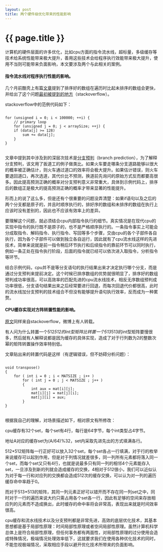 ```yaml
---
layout: post
title: 两个硬件级优化带来的性能影响
---
```


{{ page.title }}
===============

计算机的硬件层面的许多优化，比如cpu方面的指令流水线，超标量，多级缓存等技术给系统性能带来极大提升，善用这些技术会给程序执行效能带来极大提升，使用不当则可能带来负面影响，本文要涉及两个与此相关的案例。

#### 指令流水线对程序执行性能的影响。

几个月前酷壳上有篇[文章](http://coolshell.cn/articles/7886.html)提到了排序好的数组在遍历时比起未排序的数组会更快，并给出了这个问题[最初被提到的地方](http://stackoverflow.com/questions/11227809/why-is-processing-a-sorted-array-faster-than-an-unsorted-array)（stackoverflow）。

stackoverflow中的范例代码如下：
<pre>
<code>
for (unsigned i = 0; i < 100000; ++i) {
    // primary loop
    for (unsigned j = 0; j < arraySize; ++j) {         
    if (data[j] >= 128)
        sum += data[j];
    }
}
</code>
</pre>
文章中提到其中涉及到的深层次技术是[分支预判](http://en.wikipedia.org/wiki/Branch_predictor)（branch prediction），为了解释分支预判，该文用了扳道工的例子做类比。如果火车要走哪条分支道路能够以很大的概率被正确估计，则火车通过道口的效率将会极大提升。如果估计错误，则火车要退回道口，再次选道，其代价比不预测，换道前先询问的原始方式反而都要高很多。因此提高预测正确的概率对分支预判意义非常重大，具体到示例代码上，排序后的数组正是极大的提高预测正确的概率才带来显著的性能提升。

形而上的说了这么多，但是还有个很重要的问题没弄清楚：如果if语句以及之后的两个分支都是原子的，并且时顺序执行的，排好序的数组和未排序的数组在执行上应该时没有差别的，因此也不应该有效率上的差异。

要理解这个问题，就必须结合cpu内部指令执行的细节。真实情况是在现代cpu的实现中指令的执行既不是原子的，也不是严格顺序执行的。一条指令事实上可能会分成取指令、解码指令、执行指令、写回等多个步骤，交由cpu的各个子部件各自执行，因为各个子部件可以做到独立各自运行，因此就有了cpu流水线这样的先进技术，简单来说就是前一指令稍后环节执行和后续指令的靠前环节可以同时执行，例如一条正处在指令执行阶段，后面的指令就已经可以依次进入取指令，分析指令等环节。

结合示例代码，cpu并不是等分支语句的执行结果出来才决定执行哪个分支，而是通过分支预判来提前决定。这个时候已排序数组的优势就很明显了，排序好的数组预判成功率很高，可以高效率的匹配先进的cpu流水线技术，相反无序数组预判成功率很低，分支语句结果出来之后经常要进行回退，而每次回退代价都很高，此时的流水线加分支预判的技术组合不但没有能够提升语句执行效率，反而成为一种累赘。

#### CPU缓存实现对方阵转置性能的影响。

[原文](http://stackoverflow.com/questions/11413855/why-is-transposing-a-matrix-of-512x512-much-slower-than-transposing-a-matrix-of)同样来自stackoverflow，微博上有人转载。

有人问为什么转置一个512*512的int型矩阵比转置一个513*513的int型矩阵要慢很多，然后就有人解释说都是因为缓存的具体实现，造成了对于行列数为2的整数次幂的矩阵转置操作效率特别低。

文章贴出来的转置代码是这样（有逻辑错误，但不妨碍分析问题）：

<pre>
<code>
void transpose()
{
    for ( int i = 0 ; i < MATSIZE ; i++ )
        for ( int j = 0 ; j < MATSIZE ; j++ )
        {
            int aux = mat[i][j];
            mat[i][j] = mat[j][i];
            mat[j][i] = aux;
        }
}
</code>
</pre>
根据我自己的理解，对场景描述如下，相对原文有所修改：

cpu缓存有32个set，每个set有4行，每行是64字节，每个int类型占4字节。

地址A对应的缓存set为(A/64)%32，set内采取先进先出的方式填满各行。

512*512矩阵每一行正好可以放入32个set，每个set各占一行填满，对于行的枚举来说缓存可以起到作用，但是对于列情况就差很多，同一列所有元素都将落入同一个set，而每个set又只有4行，也就是说最多只有同一列的相邻4个元素能存入set，一旦涉及到新的列就会造成缓存的交换，4相对于512很小，我们可以近似认为对于每一行和对应列的交换都会造成512次的缓存交换，可以认为对一列的遍历缓存命中率趋于0。

而对于513*513的矩阵，其同一列元素正好可以错开而不存在同一列set之中，同时对于一行的遍历来说大约只需占用各个set各一行，因此有足够的空间来存放相应列的元素而不造成换出，此时缓存的命中率将会非常高，表现出来就是时间效率很高。

cpu缓存和流水线技术以及分支预判都是非常先进，高效的底层优化技术，其基本思想都是基于局部性原理：时间局部性原理或者空间局部性原理。虽然计算机科学总体上是符合局部性原理，但任何事务都有两面性，对局部性原理的过分使用会造成特殊情况，极端情况处理效率低下，这就要求我们在使用各种优化技术的同时，不能忽视极端情况，采取相应手段以避开优化技术所带来的负面影响。

